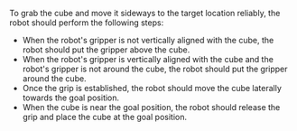 To grab the cube and move it sideways to the target location reliably, the robot should perform the following steps:
- When the robot's gripper is not vertically aligned with the cube, the robot should put the gripper above the cube.
- When the robot's gripper is vertically aligned with the cube and the robot's gripper is not around the cube, the robot should put the gripper around the cube.
- Once the grip is established, the robot should move the cube laterally towards the goal position.
- When the cube is near the goal position, the robot should release the grip and place the cube at the goal position.